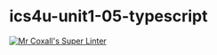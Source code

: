 # ics4u-unit1-05-typescript

[![Mr Coxall's Super Linter](https://github.com/Aidan-Lalonde-Novales/ics4u-unit1-05-typescript/workflows/Mr%20Coxall's%20Super%20Linter/badge.svg)](https://github.com/Aidan-Lalonde-Novales/ics4u-unit1-05-typescript/actions/)
